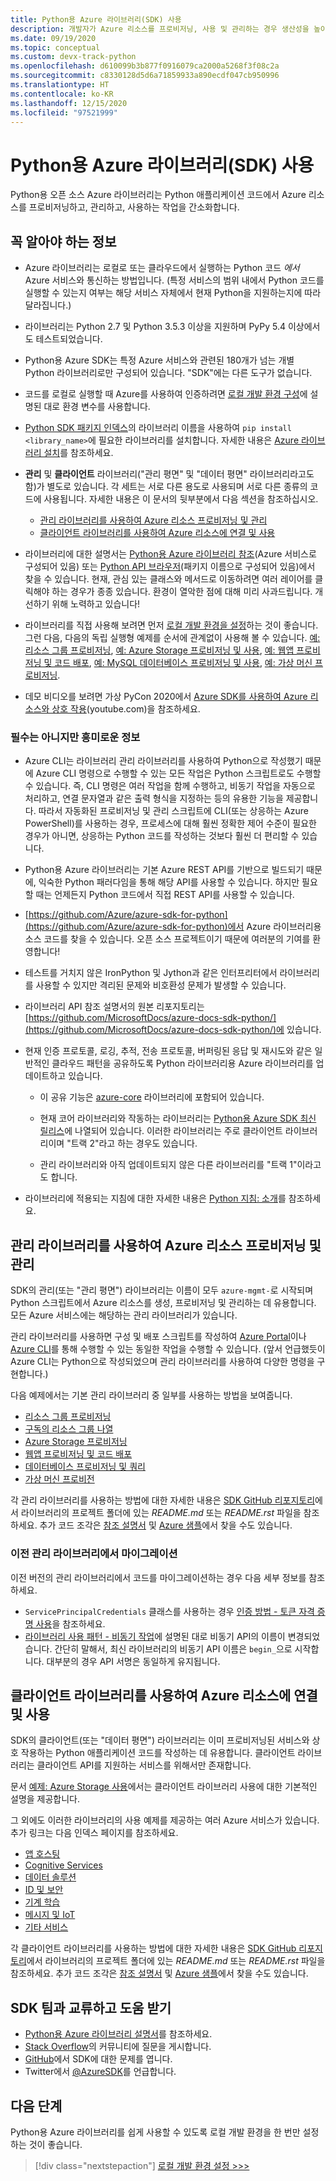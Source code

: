 ```yaml
---
title: Python용 Azure 라이브러리(SDK) 사용
description: 개발자가 Azure 리소스를 프로비저닝, 사용 및 관리하는 경우 생산성을 높이는 데 도움이 되는 Python용 Azure 라이브러리의 특징과 기능에 대해 간략히 설명합니다.
ms.date: 09/19/2020
ms.topic: conceptual
ms.custom: devx-track-python
ms.openlocfilehash: d610099b3b877f0916079ca2000a5268f3f08c2a
ms.sourcegitcommit: c8330128d5d6a71859933a890ecdf047cb950996
ms.translationtype: HT
ms.contentlocale: ko-KR
ms.lasthandoff: 12/15/2020
ms.locfileid: "97521999"
---
```

# <a name="use-the-azure-libraries-sdk-for-python"></a>Python용 Azure 라이브러리(SDK) 사용

Python용 오픈 소스 Azure 라이브러리는 Python 애플리케이션 코드에서 Azure 리소스를 프로비저닝하고, 관리하고, 사용하는 작업을 간소화합니다.

## <a name="the-details-you-really-want-to-know"></a>꼭 알아야 하는 정보

- Azure 라이브러리는 로컬로 또는 클라우드에서 실행하는 Python 코드 *에서* Azure 서비스와 통신하는 방법입니다. (특정 서비스의 범위 내에서 Python 코드를 실행할 수 있는지 여부는 해당 서비스 자체에서 현재 Python을 지원하는지에 따라 달라집니다.)

- 라이브러리는 Python 2.7 및 Python 3.5.3 이상을 지원하며 PyPy 5.4 이상에서도 테스트되었습니다.

- Python용 Azure SDK는 특정 Azure 서비스와 관련된 180개가 넘는 개별 Python 라이브러리로만 구성되어 있습니다. "SDK"에는 다른 도구가 없습니다.

- 코드를 로컬로 실행할 때 Azure를 사용하여 인증하려면 [로컬 개발 환경 구성](configure-local-development-environment.md)에 설명된 대로 환경 변수를 사용합니다. 

- [Python SDK 패키지 인덱스](azure-sdk-library-package-index.md)의 라이브러리 이름을 사용하여 `pip install <library_name>`에 필요한 라이브러리를 설치합니다. 자세한 내용은 [Azure 라이브러리 설치](azure-sdk-install.md)를 참조하세요.

- **관리** 및 **클라이언트** 라이브러리("관리 평면" 및 "데이터 평면" 라이브러리라고도 함)가 별도로 있습니다. 각 세트는 서로 다른 용도로 사용되며 서로 다른 종류의 코드에 사용됩니다. 자세한 내용은 이 문서의 뒷부분에서 다음 섹션을 참조하십시오.
  - [관리 라이브러리를 사용하여 Azure 리소스 프로비저닝 및 관리](#provision-and-manage-azure-resources-with-management-libraries)
  - [클라이언트 라이브러리를 사용하여 Azure 리소스에 연결 및 사용](#connect-to-and-use-azure-resources-with-client-libraries)

- 라이브러리에 대한 설명서는 [Python용 Azure 라이브러리 참조](/python/api/overview/azure/)(Azure 서비스로 구성되어 있음) 또는 [Python API 브라우저](/python/api/)(패키지 이름으로 구성되어 있음)에서 찾을 수 있습니다. 현재, 관심 있는 클래스와 메서드로 이동하려면 여러 레이어를 클릭해야 하는 경우가 종종 있습니다. 환경이 열악한 점에 대해 미리 사과드립니다. 개선하기 위해 노력하고 있습니다!

- 라이브러리를 직접 사용해 보려면 먼저 [로컬 개발 환경을 설정](configure-local-development-environment.md)하는 것이 좋습니다. 그런 다음, 다음의 독립 실행형 예제를 순서에 관계없이 사용해 볼 수 있습니다. [예: 리소스 그룹 프로비저닝](azure-sdk-example-resource-group.md), [예: Azure Storage 프로비저닝 및 사용](azure-sdk-example-storage.md), [예: 웹앱 프로비저닝 및 코드 배포](azure-sdk-example-web-app.md), [예: MySQL 데이터베이스 프로비저닝 및 사용](azure-sdk-example-database.md), [예: 가상 머신 프로비저닝](azure-sdk-example-virtual-machines.md).

- 데모 비디오를 보려면 가상 PyCon 2020에서 <a href="https://www.youtube.com/watch?v=M1pVxItg2Mg&feature=youtu.be&ocid=AID3006292" target="_blank">Azure SDK를 사용하여 Azure 리소스와 상호 작용</a>(youtube.com)을 참조하세요.

### <a name="non-essential-but-still-interesting-details"></a>필수는 아니지만 흥미로운 정보

- Azure CLI는 라이브러리 관리 라이브러리를 사용하여 Python으로 작성했기 때문에 Azure CLI 명령으로 수행할 수 있는 모든 작업은 Python 스크립트로도 수행할 수 있습니다. 즉, CLI 명령은 여러 작업을 함께 수행하고, 비동기 작업을 자동으로 처리하고, 연결 문자열과 같은 출력 형식을 지정하는 등의 유용한 기능을 제공합니다. 따라서 자동화된 프로비저닝 및 관리 스크립트에 CLI(또는 상응하는 Azure PowerShell)를 사용하는 경우, 프로세스에 대해 훨씬 정확한 제어 수준이 필요한 경우가 아니면, 상응하는 Python 코드를 작성하는 것보다 훨씬 더 편리할 수 있습니다.

- Python용 Azure 라이브러리는 기본 Azure REST API를 기반으로 빌드되기 때문에, 익숙한 Python 패러다임을 통해 해당 API를 사용할 수 있습니다. 하지만 필요할 때는 언제든지 Python 코드에서 직접 REST API를 사용할 수 있습니다.

- [https://github.com/Azure/azure-sdk-for-python](https://github.com/Azure/azure-sdk-for-python)에서 Azure 라이브러리용 소스 코드를 찾을 수 있습니다. 오픈 소스 프로젝트이기 때문에 여러분의 기여를 환영합니다!

- 테스트를 거치지 않은 IronPython 및 Jython과 같은 인터프리터에서 라이브러리를 사용할 수 있지만 격리된 문제와 비호환성 문제가 발생할 수 있습니다.

- 라이브러리 API 참조 설명서의 원본 리포지토리는 [https://github.com/MicrosoftDocs/azure-docs-sdk-python/](https://github.com/MicrosoftDocs/azure-docs-sdk-python/)에 있습니다.

- 현재 인증 프로토콜, 로깅, 추적, 전송 프로토콜, 버퍼링된 응답 및 재시도와 같은 일반적인 클라우드 패턴을 공유하도록 Python 라이브러리용 Azure 라이브러리를 업데이트하고 있습니다.

  - 이 공유 기능은 [azure-core](https://github.com/Azure/azure-sdk-for-python/tree/master/sdk/core/azure-core) 라이브러리에 포함되어 있습니다.

  - 현재 코어 라이브러리와 작동하는 라이브러리는 [Python용 Azure SDK 최신 릴리스](azure-sdk-library-package-index.md#libraries-using-azurecore)에 나열되어 있습니다. 이러한 라이브러리는 주로 클라이언트 라이브러리이며 "트랙 2"라고 하는 경우도 있습니다.

  - 관리 라이브러리와 아직 업데이트되지 않은 다른 라이브러리를 "트랙 1"이라고도 합니다.

- 라이브러리에 적용되는 지침에 대한 자세한 내용은 [Python 지침: 소개](https://azure.github.io/azure-sdk/python_introduction.html)를 참조하세요.

## <a name="provision-and-manage-azure-resources-with-management-libraries"></a>관리 라이브러리를 사용하여 Azure 리소스 프로비저닝 및 관리

SDK의 관리(또는 "관리 평면") 라이브러리는 이름이 모두 `azure-mgmt-`로 시작되며 Python 스크립트에서 Azure 리소스를 생성, 프로비저닝 및 관리하는 데 유용합니다. 모든 Azure 서비스에는 해당하는 관리 라이브러리가 있습니다.

관리 라이브러리를 사용하면 구성 및 배포 스크립트를 작성하여 [Azure Portal](https://portal.azure.com)이나 [Azure CLI](/cli/azure/install-azure-cli)를 통해 수행할 수 있는 동일한 작업을 수행할 수 있습니다. (앞서 언급했듯이 Azure CLI는 Python으로 작성되었으며 관리 라이브러리를 사용하여 다양한 명령을 구현합니다.)

다음 예제에서는 기본 관리 라이브러리 중 일부를 사용하는 방법을 보여줍니다.

- [리소스 그룹 프로비저닝](azure-sdk-example-resource-group.md)
- [구독의 리소스 그룹 나열](azure-sdk-example-list-resource-groups.md)
- [Azure Storage 프로비저닝](azure-sdk-example-storage.md)
- [웹앱 프로비저닝 및 코드 배포](azure-sdk-example-web-app.md)
- [데이터베이스 프로비저닝 및 쿼리](azure-sdk-example-database.md)
- [가상 머신 프로비전](azure-sdk-example-virtual-machines.md)

각 관리 라이브러리를 사용하는 방법에 대한 자세한 내용은 [SDK GitHub 리포지토리](https://github.com/Azure/azure-sdk-for-python/tree/master/sdk)에서 라이브러리의 프로젝트 폴더에 있는 *README.md* 또는 *README.rst* 파일을 참조하세요. 추가 코드 조각은 [참조 설명서](/python/api) 및 [Azure 샘플](/samples/browse/?languages=python&term=Getting%20started%20-%20Managing)에서 찾을 수도 있습니다.

### <a name="migrating-from-older-management-libraries"></a>이전 관리 라이브러리에서 마이그레이션

이전 버전의 관리 라이브러리에서 코드를 마이그레이션하는 경우 다음 세부 정보를 참조하세요.

- `ServicePrincipalCredentials` 클래스를 사용하는 경우 [인증 방법 - 토큰 자격 증명 사용](azure-sdk-authenticate.md#authenticate-with-token-credentials)을 참조하세요.
- [라이브러리 사용 패턴 - 비동기 작업](azure-sdk-library-usage-patterns.md#asynchronous-operations)에 설명된 대로 비동기 API의 이름이 변경되었습니다. 간단히 말해서, 최신 라이브러리의 비동기 API 이름은 `begin_`으로 시작합니다. 대부분의 경우 API 서명은 동일하게 유지됩니다.

## <a name="connect-to-and-use-azure-resources-with-client-libraries"></a>클라이언트 라이브러리를 사용하여 Azure 리소스에 연결 및 사용

SDK의 클라이언트(또는 "데이터 평면") 라이브러리는 이미 프로비저닝된 서비스와 상호 작용하는 Python 애플리케이션 코드를 작성하는 데 유용합니다. 클라이언트 라이브러리는 클라이언트 API를 지원하는 서비스를 위해서만 존재합니다.

문서 [예제: Azure Storage 사용](azure-sdk-example-storage-use.md)에서는 클라이언트 라이브러리 사용에 대한 기본적인 설명을 제공합니다.

그 외에도 이러한 라이브러리의 사용 예제를 제공하는 여러 Azure 서비스가 있습니다. 추가 링크는 다음 인덱스 페이지를 참조하세요.

- [앱 호스팅](quickstarts-app-hosting.md)
- [Cognitive Services](quickstarts-cognitive-services.md)
- [데이터 솔루션](quickstarts-data-solutions.md)
- [ID 및 보안](quickstarts-identity-security.md)
- [기계 학습](quickstarts-machine-learning.md)
- [메시지 및 IoT](quickstarts-messaging-iot.md)
- [기타 서비스](quickstarts-other-services.md)

각 클라이언트 라이브러리를 사용하는 방법에 대한 자세한 내용은 [SDK GitHub 리포지토리](https://github.com/Azure/azure-sdk-for-python/tree/master/sdk)에서 라이브러리의 프로젝트 폴더에 있는 *README.md* 또는 *README.rst* 파일을 참조하세요. 추가 코드 조각은 [참조 설명서](/python/api) 및 [Azure 샘플](/samples/browse/?languages=python&products=azure)에서 찾을 수도 있습니다.

## <a name="get-help-and-connect-with-the-sdk-team"></a>SDK 팀과 교류하고 도움 받기

- [Python용 Azure 라이브러리 설명서](https://aka.ms/python-docs)를 참조하세요.
- [Stack Overflow](https://stackoverflow.com/questions/tagged/azure-sdk-python)의 커뮤니티에 질문을 게시합니다.
- [GitHub](https://github.com/Azure/azure-sdk-for-python/issues)에서 SDK에 대한 문제를 엽니다.
- Twitter에서 [@AzureSDK](https://twitter.com/AzureSdk/)를 언급합니다.

## <a name="next-step"></a>다음 단계

Python용 Azure 라이브러리를 쉽게 사용할 수 있도록 로컬 개발 환경을 한 번만 설정하는 것이 좋습니다.

> [!div class="nextstepaction"]
> [로컬 개발 환경 설정 >>>](configure-local-development-environment.md)
